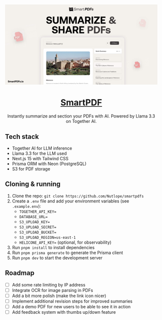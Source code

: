 <a href="https://github.com/Nutlope/smartpdfs">
  <img alt="SmartPDF" src="./public/og.jpg">
  <h1 align="center">SmartPDF</h1>
</a>

<p align="center">
  Instantly summarize and section your PDFs with AI. Powered by Llama 3.3 on Together AI.
</p>

## Tech stack

- Together AI for LLM inference
- Llama 3.3 for the LLM used
- Next.js 15 with Tailwind CSS
- Prisma ORM with Neon (PostgreSQL)
- S3 for PDF storage

## Cloning & running

1. Clone the repo: `git clone https://github.com/Nutlope/smartpdfs`
2. Create a `.env` file and add your environment variables (see `.example.env`):
   - `TOGETHER_API_KEY=`
   - `DATABASE_URL=`
   - `S3_UPLOAD_KEY=`
   - `S3_UPLOAD_SECRET=`
   - `S3_UPLOAD_BUCKET=`
   - `S3_UPLOAD_REGION=us-east-1`
   - `HELICONE_API_KEY=` (optional, for observability)
3. Run `pnpm install` to install dependencies
4. Run `pnpm prisma generate` to generate the Prisma client
5. Run `pnpm dev` to start the development server

## Roadmap

- [ ] Add some rate limiting by IP address
- [ ] Integrate OCR for image parsing in PDFs
- [ ] Add a bit more polish (make the link icon nicer)
- [ ] Implement additional revision steps for improved summaries
- [ ] Add a demo PDF for new users to be able to see it in action
- [ ] Add feedback system with thumbs up/down feature

